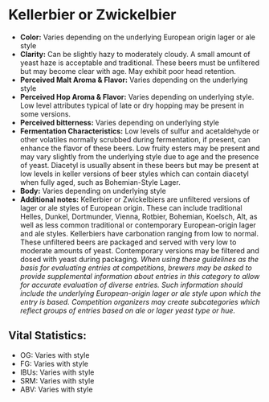 # Kellerbier or Zwickelbier

- **Color:** Varies depending on the underlying European origin lager or ale style
- **Clarity:** Can be slightly hazy to moderately cloudy. A small amount of yeast haze is acceptable and traditional. These beers must be unfiltered but may become clear with age. May exhibit poor head retention.
- **Perceived Malt Aroma & Flavor:** Varies depending on the underlying style
- **Perceived Hop Aroma & Flavor:** Varies depending on underlying style. Low level attributes typical of late or dry hopping may be present in some versions.
- **Perceived bitterness:** Varies depending on underlying style
- **Fermentation Characteristics:** Low levels of sulfur and acetaldehyde or other volatiles normally scrubbed during fermentation, if present, can enhance the flavor of these beers. Low fruity esters may be present and may vary slightly from the underlying style due to age and the presence of yeast. Diacetyl is usually absent in these beers but may be present at low levels in keller versions of beer styles which can contain diacetyl when fully aged, such as Bohemian-Style Lager.
- **Body:** Varies depending on underlying style
- **Additional notes:** Kellerbier or Zwickelbiers are unfiltered versions of lager or ale styles of European origin. These can include traditional Helles, Dunkel, Dortmunder, Vienna, Rotbier, Bohemian, Koelsch, Alt, as well as less common traditional or contemporary European-origin lager and ale styles. Kellerbiers have carbonation ranging from low to normal. These unfiltered beers are packaged and served with very low to moderate amounts of yeast. Contemporary versions may be filtered and dosed with yeast during packaging. _When using these guidelines as the basis for evaluating entries at competitions, brewers may be asked to provide supplemental information about entries in this category to allow for accurate evaluation of diverse entries. Such information should include the underlying European-origin lager or ale style upon which the entry is based. Competition organizers may create subcategories which reflect groups of entries based on ale or lager yeast type or hue._

## Vital Statistics:

- OG: Varies with style
- FG: Varies with style
- IBUs: Varies with style
- SRM: Varies with style
- ABV: Varies with style
